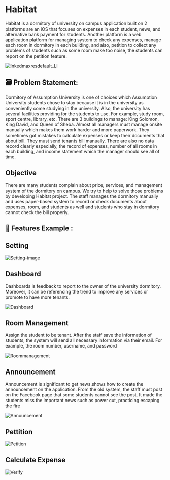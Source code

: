 # Habitat 
Habitat is a dormitory of university on campus application built on 2 platforms are an iOS that focuses on expenses in each student, news, and alternative bank payment for students. Another platform is a web application platform for managing system to check any expenses, manage each room in dormitory in each building, and also, petition to collect any problems of students such as some room make too noise, the students can report on the petition feature.

![Inkedmaxresdefault_LI](https://user-images.githubusercontent.com/74519762/166905340-20a8d08a-22a6-4434-99f8-537bfc8dc6fc.jpg)

## 🗃️ Problem Statement: 
Dormitory of Assumption University is one of choices which Assumption University students chose to stay because it is in the university as conveniently come studying in the university. Also, the university has several facilities providing for the students to use. For example, study room, sport centre, library, etc. There are 3 buildings to manage: King Solomon, King David, and Queen of Sheba. Almost all managers must manage onsite manually which makes them work harder and more paperwork. They sometimes got mistakes to calculate expenses or keep their documents that about bill. They must send tenants bill manually. There are also no data record clearly especially, the record of expenses, number of all rooms in each building, and income statement which the manager should see all of time.

## Objective
There are many students complain about price, services, and management system of the dormitory on campus. We try to help to solve those problems by developing Habitat project. The staff manages the dormitory manually and uses paper-based system to record or check documents about expenses, room, and students as well and students who stay in dormitory cannot check the bill properly.

## 💎 Features Example :

## Setting
![Setting-image](https://user-images.githubusercontent.com/74519762/151738970-a868beb6-8225-42d4-8183-dc2545e09d22.png)

## Dashboard 
Dashboards is feedback to report to the owner of the university dormitory. Moreover, it can be referencing the trend to improve any services or promote to have more tenants.

![Dashboard](https://user-images.githubusercontent.com/74519762/154226706-4e121fe6-f986-49f9-8bf2-eecdbfe9b8db.png)

## Room Management
Assign the student to be tenant. After the staff save the information of students, the system will send all necessary information via their email. For example, the room number, username, and password

![Roommanagement](https://user-images.githubusercontent.com/74519762/151739449-dd493636-3f00-404b-a41e-d8e5287931e7.png)

## Announcement
Announcement is significant to get news.shows how to create the announcement on the application. From the old system, the staff must post on the Facebook page that  some students cannot see the post. It made the students miss the important news such as power cut, practicing escaping the fire
 
![Announcement](https://user-images.githubusercontent.com/74519762/151741387-ca11bb38-2b0d-476f-bf9b-2bdf7e17db59.png)

## Pettition
![Petition](https://user-images.githubusercontent.com/74519762/166903786-65af1861-3346-4438-a3f7-739ae23a903f.png)

## Calculate Expense
![Verify](https://user-images.githubusercontent.com/74519762/166904469-142d9c23-8ae1-400e-86aa-bb3538ce710f.png)


